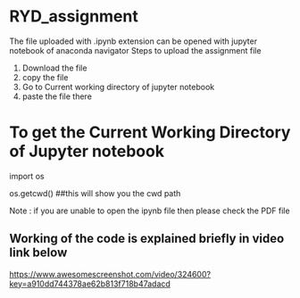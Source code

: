 # RYD_assignment
The file uploaded with .ipynb extension can be opened with jupyter notebook of anaconda navigator
Steps to upload the assignment file
 1. Download the file
 2. copy the file
 3. Go to Current working directory of jupyter notebook
 4. paste the file there
 
 # To get the Current Working Directory of Jupyter notebook
 import os
 
 os.getcwd()
 ##this will show you the cwd path
 
 Note : if you are unable to open the ipynb file then please check the PDF file 
 
 ## Working of the code is explained briefly in video link below
 
 https://www.awesomescreenshot.com/video/324600?key=a910dd744378ae62b813f718b47adacd
